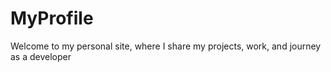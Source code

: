 # MyProfile
<p>
Welcome to my personal site, where I share my projects, work, and journey as a developer
</p>
